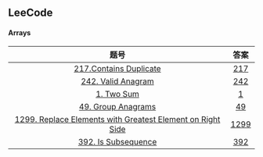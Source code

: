 ## LeeCode

#### Arrays

|                             题号                             |          答案          |
| :----------------------------------------------------------: | :--------------------: |
| [217.Contains Duplicate](https://leetcode.com/problems/contains-duplicate/description/) | [217](./Arrays/217.md) |
| [242. Valid Anagram](https://leetcode.com/problems/valid-anagram/description/) | [242](./Arrays/242.md) |
| [1. Two Sum](https://leetcode.com/problems/two-sum/description/) |        [1](./Arrays/1.md)        |
| [49. Group Anagrams](https://leetcode.com/problems/group-anagrams/description/) | [49](./Arrays/49.md) |
| [1299. Replace Elements with Greatest Element on Right Side](https://leetcode.com/problems/replace-elements-with-greatest-element-on-right-side/description/) |  [1299](./Arrays/1299.md) |
| [392. Is Subsequence](https://leetcode.com/problems/is-subsequence/description/) | [392](./Arrays/392.md) |

